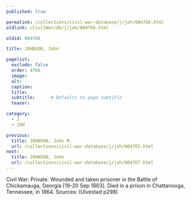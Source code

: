```yaml
---
published: true

permalink: /collections/civil-war-database/j/joh/004766.html
oldlink: /CivilWar/db/j/joh/004766.html

oldid: 004766

title: JOHNSON, John

pagelist:
  exclude: false
  order: 4766
  image: 
  alt:
  caption:
  title:
  subtitle:      # Defaults to page subtitle
  teaser:

category: 
  - J 
  - JOH

previous:
  title: JOHNSON, John M.
  url: /collections/civil-war-database/j/joh/004765.html  
next:
  title: JOHNSON, John
  url: /collections/civil-war-database/j/joh/004767.html   
---
```

Civil War: Private. Wounded and taken prisoner in the Battle of Chickamauga, Georgia [19-20 Sep 1863]. Died in a prison in Chattanooga, Tennessee, in 1864. Sources: (Ulvestad p298)